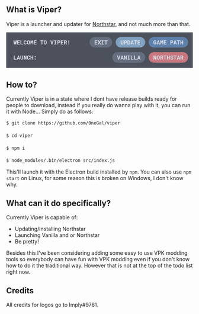 ## What is Viper?

Viper is a launcher and updater for [Northstar](https://github.com/R2Northstar/Northstar), and not much more than that.

<p align="center">
  <img src="preview.png">
</p>

## How to?

Currently Viper is in a state where I dont have release builds ready for people to download, instead if you really do wanna play with it, you can run it with Node... Simply do as follows:

```sh
$ git clone https://github.com/0neGal/viper

$ cd viper

$ npm i

$ node_modules/.bin/electron src/index.js
```

This'll launch it with the Electron build installed by `npm`. You can also use `npm start` on Linux, for some reason this is broken on Windows, I don't know why.

## What can it do specifically?

Currently Viper is capable of:

 * Updating/Installing Northstar
 * Launching Vanilla and or Northstar
 * Be pretty!

Besides this I've been considering adding some easy to use VPK modding tools so everybody can have fun with VPK modding even if you don't know how to do it the traditional way. However that is not at the top of the todo list right now.

## Credits

All credits for logos go to Imply#9781.